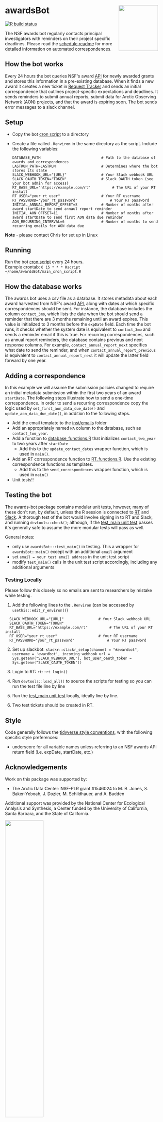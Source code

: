 # awardsBot <img src="man/figures/logo.png" align="right" width="129px" height="150px"/> 
[![R build status](https://github.com/NCEAS/awards-bot/workflows/R-CMD-check/badge.svg)](https://github.com/NCEAS/awards-bot/actions)

The NSF awards bot regularly contacts principal investigators with reminders on their project specific deadlines.  Please read the [schedule readme](https://github.com/NCEAS/awards-bot/tree/master/inst/emails) for more detailed information on automated correspondences.

## How the bot works 
Every 24 hours the bot queries NSF's award [API](https://www.research.gov/common/webapi/awardapisearch-v1.htm) for newly awarded grants and stores this information in a pre-existing database.  When it finds a new award it creates a new ticket in [Request Tracker](https://bestpractical.com/request-tracker/) and sends an initial correspondence that outlines project-specific expectations and deadlines.  It sends reminders to submit annual reports, submit data for Arctic Observing Network (AON) projects, and that the award is expiring soon.  The bot sends error messages to a slack channel. 

## Setup
- Copy the bot [cron script](https://github.com/NCEAS/awards-bot/blob/master/inst/main_cron_script.R) to a directory 

- Create a file called `.Renviron` in the same directory as the script. 
  Include the following variables: 
  ```text
  DATABASE_PATH                            # Path to the database of awards and correspondences
  LASTRUN_PATH=LASTRUN                     # Determines where the bot stores its state
  SLACK_WEBHOOK_URL="{URL}"                # Your Slack webhook URL
  SLACK_OAUTH_TOKEN="TOKEN"                # Slack OAUTH token (see your bot admin for access)
  RT_BASE_URL="https://example.com/rt"          # The URL of your RT install
  RT_USER="your_rt_user"                   # Your RT username
  RT_PASSWORD="your_rt_password"               # Your RT password
  INITIAL_ANNUAL_REPORT_OFFSET=8           # Number of months after award startDate to send annaul report reminder
  INITIAL_AON_OFFSET=11                    # Number of months after award startDate to send first AON data due reminder
  AON_RECURRING_INTERVAL=6                 # Number of months to send recurring emails for AON data due
  ```

**Note** - please contact Chris for set up in Linux

## Running 
Run the bot [cron script](https://github.com/NCEAS/awards-bot/blob/master/inst/main_cron_script.R) every 24 hours.    
Example crontab: `0 15 * * * Rscript ~/home/awardsBot/main_cron_script.R`

## How the database works 
The awards bot uses a csv file as a database.  It stores metadata about each award harvested from NSF's award [API](https://www.research.gov/common/webapi/awardapisearch-v1.htm), along with dates at which specific correspondences should be sent.  For instance, the database includes the column `contact_3mo`, which lists the date when the bot should send a reminder that there are 3 months remaining until an award expires.  This value is initialized to 3 months before the `expDate` field.  Each time the bot runs, it checks whether the system date is equivalent to `contact_3mo` and sends a reminder email if this is true.  For recurring correspondences, such as annual report reminders, the database contains previous and next response columns.  For example, `contact_annual_report_next` specifies what date to send the reminder, and when `contact_annual_report_previous` is equivalent to `contact_annual_report_next` it will update the latter field forward by one year.  

## Adding a correspondence
In this example we will assume the submission policies changed to require an initial metadata submission within the first two years of an award `startDate`.  The following steps illustrate how to send a one-time correspondence.  In order to send a recurring correspondence copy the logic used by `set_first_aon_data_due_date()` and `update_aon_data_due_date()`, in addition to the following steps.
- Add the email template to the [inst/emails](https://github.com/NCEAS/awards-bot/tree/master/inst/emails) folder 
- Add an appropriately named `NA` column to the database, such as `contact_two_year`. 
- Add a function to [database_functions.R](https://github.com/NCEAS/awards-bot/blob/master/R/database_functions.R) that initializes `contact_two_year` to two years after `startDate`
  - Add this to the `update_contact_dates` wrapper function, which is used in `main()`.
- Add an RT correspondence function to [RT_functions.R](https://github.com/NCEAS/awards-bot/blob/master/R/RT_functions.R).  Use the existing correspondence functions as templates.  
  - Add this to the `send_correspondences` wrapper function, which is used in `main()`
- Unit tests!!  

## Testing the bot
The awards-bot package contains modular unit tests, however, many of these don't run, by default, unless the R session is connected to [RT](https://bestpractical.com/request-tracker/) and [Slack](https://slack.com/). A thorough test of the bot would involve signing in to RT and Slack, and running `devtools::check()`; although, if the [test_main unit test](https://github.com/NCEAS/awards-bot/blob/master/tests/testthat/test_main.R) passes it's generally safe to assume the more modular tests will pass as well.

General notes:
- only use `awardsBot:::test_main()` in testing.  This a wrapper for `awardsBot::main()` except with an additional `email` argument
- set `email = your test email address` in the unit test script  
- modify `test_main()` calls in the unit test script accordingly, including any additional arguments 


### Testing Locally
Please follow this closely so no emails are sent to researchers by mistake while testing.

1. Add the following lines to the `.Renviron` (can be accessed by `usethis::edit_r_environ()`)
```
  SLACK_WEBHOOK_URL="{URL}"                # Your Slack webhook URL
  SLACK_OAUTH_TOKEN="TOKEN"
  RT_BASE_URL="https://example.com/rt"          # The URL of your RT install
  RT_USER="your_rt_user"                   # Your RT username
  RT_PASSWORD="your_rt_password"               # Your RT password
```

2. Set up slackbot: `slackr::slackr_setup(channel = "#awardbot", username = 'awardbot', incoming_webhook_url = Sys.getenv("SLACK_WEBHOOK_URL"), bot_user_oauth_token = Sys.getenv("SLACK_OAUTH_TOKEN"))`

3. Login to RT: `rt::rt_login()`

4. Run `devtools::load_all()` to source the scripts for testing so you can run the test file line by line

5. Run the [test_main unit test](https://github.com/NCEAS/awards-bot/blob/master/tests/testthat/test_main.R) locally, ideally line by line.

6. Two test tickets should be created in RT.  

## Style
Code generally follows the [tidyverse style conventions](http://style.tidyverse.org/), with the following specific style preferences: 
- underscore for all variable names unless referring to an NSF awards API return field (i.e. expDate, startDate, etc.)

## Acknowledgements
Work on this package was supported by:

- The Arctic Data Center: NSF-PLR grant #1546024 to M. B. Jones, S. Baker-Yeboah, J. Dozier, M. Schildhauer, and A. Budden

Additional support was provided by the National Center for Ecological Analysis and Synthesis, a Center funded by the University of California, Santa Barbara, and the State of California.

<img src="https://live-ncea-ucsb-edu-v01.pantheonsite.io/sites/default/files/2020-03/NCEAS-full%20logo-4C.png" width=50% height=50%>
